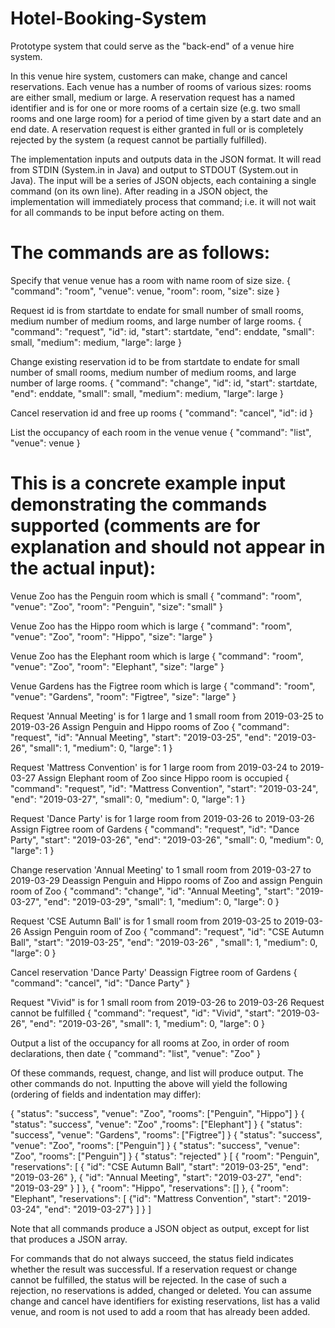 # Hotel-Booking-System

Prototype system that could serve as the "back-end" of a venue hire system.

In this venue hire system, customers can make, change and cancel reservations. Each venue has a number of rooms of various sizes: rooms are either small, medium or large. A reservation request has a named identifier and is for one or more rooms of a certain size (e.g. two small rooms and one large room) for a period of time given by a start date and an end date. A reservation request is either granted in full or is completely rejected by the system (a request cannot be partially fulfilled).

The implementation inputs and outputs data in the JSON format. It will read from STDIN (System.in in Java) and output to STDOUT (System.out in Java). The input will be a series of JSON objects, each containing a single command (on its own line). After reading in a JSON object, the implementation will immediately process that command; i.e. it will not wait for all commands to be input before acting on them. 

# The commands are as follows:

Specify that venue venue has a room with name room of size size.
{ "command": "room", "venue": venue, "room": room, "size": size }


Request id is from startdate to endate for small number of small rooms, medium number of medium rooms, and large number of large rooms.
{ "command": "request", "id": id, "start": startdate, "end": enddate, "small": small, "medium": medium, "large": large }


Change existing reservation id to be from startdate to endate for small number of small rooms, medium number of medium rooms, and large number of large rooms.
{ "command": "change", "id": id, "start": startdate, "end": enddate, "small": small, "medium": medium, "large": large }


Cancel reservation id and free up rooms
{ "command": "cancel", "id": id }


List the occupancy of each room in the venue venue
{ "command": "list", "venue": venue }

# This is a concrete example input demonstrating the commands supported (comments are for explanation and should not appear in the actual input):

Venue Zoo has the Penguin room which is small
{ "command": "room", "venue": "Zoo", "room": "Penguin", "size": "small" }

Venue Zoo has the Hippo room which is large
{ "command": "room", "venue": "Zoo", "room": "Hippo", "size": "large" }

Venue Zoo has the Elephant room which is large
{ "command": "room", "venue": "Zoo", "room": "Elephant", "size": "large" }

Venue Gardens has the Figtree room which is large
{ "command": "room", "venue": "Gardens", "room": "Figtree", "size": "large" }

Request 'Annual Meeting' is for 1 large and 1 small room from 2019-03-25 to 2019-03-26
Assign Penguin and Hippo rooms of Zoo
{ "command": "request", "id": "Annual Meeting", "start": "2019-03-25", "end": "2019-03-26", "small": 1, "medium": 0, "large": 1 }

Request 'Mattress Convention' is for 1 large room from 2019-03-24 to 2019-03-27
Assign Elephant room of Zoo since Hippo room is occupied
{ "command": "request", "id": "Mattress Convention", "start": "2019-03-24", "end": "2019-03-27", "small": 0, "medium": 0, "large": 1 }

Request 'Dance Party' is for 1 large room from 2019-03-26 to 2019-03-26
Assign Figtree room of Gardens
{ "command": "request", "id": "Dance Party", "start": "2019-03-26", "end": "2019-03-26", "small": 0, "medium": 0, "large": 1 }

Change reservation 'Annual Meeting' to 1 small room from 2019-03-27 to 2019-03-29
Deassign Penguin and Hippo rooms of Zoo and assign Penguin room of Zoo
{ "command": "change", "id": "Annual Meeting", "start": "2019-03-27", "end": "2019-03-29", "small": 1, "medium": 0, "large": 0 }

Request 'CSE Autumn Ball' is for 1 small room from 2019-03-25 to 2019-03-26
Assign Penguin room of Zoo
{ "command": "request", "id": "CSE Autumn Ball", "start": "2019-03-25", "end": "2019-03-26" , "small": 1, "medium": 0, "large": 0 }

Cancel reservation 'Dance Party'
Deassign Figtree room of Gardens
{ "command": "cancel", "id": "Dance Party" }

Request "Vivid" is for 1 small room from 2019-03-26 to 2019-03-26
Request cannot be fulfilled
{ "command": "request", "id": "Vivid", "start": "2019-03-26", "end": "2019-03-26", "small": 1, "medium": 0, "large": 0 }

Output a list of the occupancy for all rooms at Zoo, in order of room declarations, then date
{ "command": "list", "venue": "Zoo" }

Of these commands, request, change, and list will produce output. The other commands do not. Inputting the above will yield the following (ordering of fields and indentation may differ):

{ "status": "success", "venue": "Zoo", "rooms": ["Penguin", "Hippo"] }
{ "status": "success", "venue": "Zoo" ,"rooms": ["Elephant"] }
{ "status": "success", "venue": "Gardens", "rooms": ["Figtree"] }
{ "status": "success", "venue": "Zoo", "rooms": ["Penguin"] }
{ "status": "success", "venue": "Zoo", "rooms": ["Penguin"] }
{ "status": "rejected" }
[ { "room": "Penguin", "reservations": [
    { "id": "CSE Autumn Ball", "start": "2019-03-25", "end": "2019-03-26" },
    { "id": "Annual Meeting", "start": "2019-03-27", "end": "2019-03-29" }
    ] },
  { "room": "Hippo", "reservations": [] },
  { "room": "Elephant", "reservations": [
    {"id": "Mattress Convention", "start": "2019-03-24", "end": "2019-03-27"}
    ] }
]

Note that all commands produce a JSON object as output, except for list that produces a JSON array.

For commands that do not always succeed, the status field indicates whether the result was successful. If a reservation request or change cannot be fulfilled, the status will be rejected. In the case of such a rejection, no reservations is added, changed or deleted. You can assume change and cancel have identifiers for existing reservations, list has a valid venue, and room is not used to add a room that has already been added.
